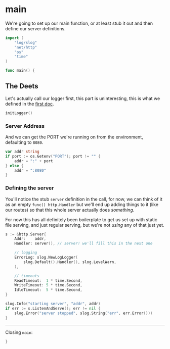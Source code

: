 # main

We're going to set up our main function, or at least
stub it out and then define our server definitions.

```go
import (
    "log/slog"
    "net/http"
    "os"
    "time"
)

func main() {
```

## The Deets

Let's actually call our logger first, this part is uninteresting,
this is what we defined in the [first doc](/doc/1).

```go
initLogger()
```

### Server Address

And we can get the PORT we're running on from the environment,
defaulting to `8080`.

```go
var addr string
if port := os.Getenv("PORT"); port != "" {
	addr = ":" + port
} else {
	addr = ":8080"
}
```

### Defining the server

You'll notice the stub `server` definition in the call,
for now, we can think of it as an empty `func() http.Handler`
but we'll end up adding things to it (like our routes) so that
this whole server actually does _something_.

For now this has all definitely been boilerplate to get us set
up with static file serving, and just regular serving, but
we're not _using_ any of that just yet.

```go
s := &http.Server{
	Addr:    addr,
	Handler: server(), // server! we'll fill this in the next one

	// logging
	ErrorLog: slog.NewLogLogger(
		slog.Default().Handler(), slog.LevelWarn,
	),

	// timeouts
	ReadTimeout:  1 * time.Second,
	WriteTimeout: 5 * time.Second,
	IdleTimeout:  5 * time.Second,
}

slog.Info("starting server", "addr", addr)
if err := s.ListenAndServe(); err != nil {
	slog.Error("server stopped", slog.String("err", err.Error()))
}
```

---

Closing `main`:

```go
}
```
